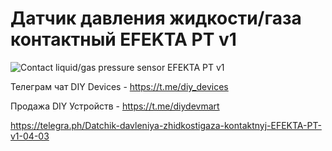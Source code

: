 # Датчик давления жидкости/газа контактный EFEKTA PT v1

![Contact liquid/gas pressure sensor EFEKTA PT v1](https://raw.githubusercontent.com/smartboxchannel/EFEKTA-PT-v1/main/Images/001.jpg) 

Телеграм чат DIY Devices - https://t.me/diy_devices

Продажа DIY Устройств - https://t.me/diydevmart

https://telegra.ph/Datchik-davleniya-zhidkostigaza-kontaktnyj-EFEKTA-PT-v1-04-03


